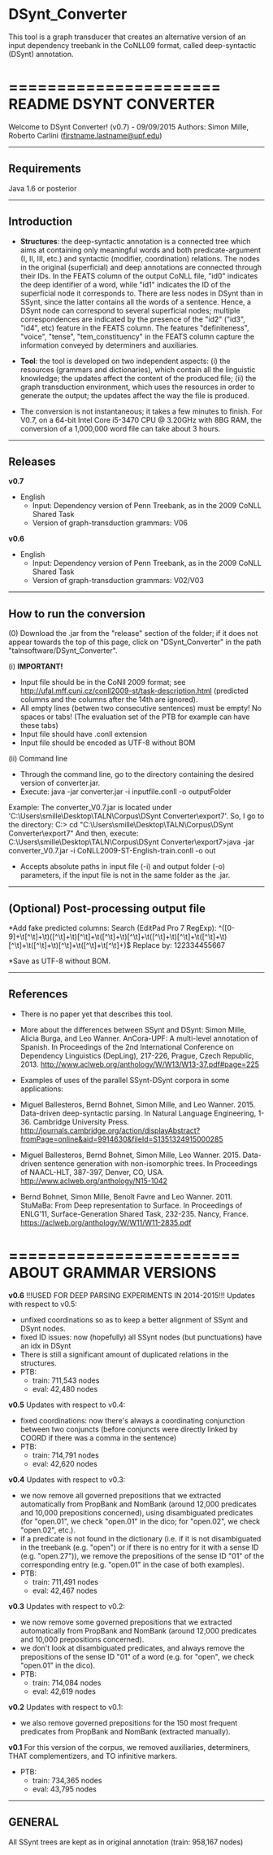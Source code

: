 # DSynt_Converter
This tool is a graph transducer that creates an alternative version of an input dependency treebank in the CoNLL09 format, called deep-syntactic (DSynt) annotation.

======================
README DSYNT CONVERTER
======================

Welcome to DSynt Converter!
(v0.7) - 09/09/2015
Authors: Simon Mille, Roberto Carlini (firstname.lastname@upf.edu)


-------------
Requirements
-------------
Java 1.6 or posterior


-------------
Introduction
-------------
* <b>Structures</b>: the deep-syntactic annotation is a connected tree which aims at containing only meaningful words and both predicate-argument (I, II, III, etc.) and syntactic (modifier, coordination) relations. The nodes in the original (superficial) and deep annotations are connected through their IDs. In the FEATS column of the output CoNLL file, "id0" indicates the deep identifier of a word, while "id1" indicates the ID of the superficial node it corresponds to. There are less nodes in DSynt than in SSynt, since the latter contains all the words of a sentence. Hence, a DSynt node can correspond to several superficial nodes; multiple correspondences are indicated by the presence of the "id2" ("id3", "id4", etc) feature in the FEATS column. The features "definiteness", "voice", "tense", "tem_constituency" in the FEATS column capture the information conveyed by determiners and auxiliaries.

* <b>Tool</b>: the tool is developed on two independent aspects:
  (i) the resources (grammars and dictionaries), which contain all the linguistic knowledge; the updates affect the content of the produced file;
  (ii) the graph transduction environment, which uses the resources in order to generate the output; the updates affect the way the file is produced.

* The conversion is not instantaneous; it takes a few minutes to finish. For V0.7, on a 64-bit Intel Core i5-3470 CPU @ 3.20GHz with 8BG RAM, the conversion of a 1,000,000 word file can take about 3 hours.


--------
Releases
--------
<b>v0.7</b>
* English
  - Input: Dependency version of Penn Treebank, as in the 2009 CoNLL Shared Task
  - Version of graph-transduction grammars: V06

<b>v0.6</b>
* English
  - Input: Dependency version of Penn Treebank, as in the 2009 CoNLL Shared Task
  - Version of graph-transduction grammars: V02/V03


--------------------------
How to run the conversion
--------------------------
(0) Download the .jar from the "release" section of the folder; if it does not appear towards the top of this page, click on "DSynt_Converter" in the path "talnsoftware/DSynt_Converter".

(i) <b>IMPORTANT!</b>
* Input file should be in the CoNll 2009 format; see http://ufal.mff.cuni.cz/conll2009-st/task-description.html (predicted columns and the columns after the 14th are ignored).
* All empty lines (betwen two consecutive sentences) must be empty! No spaces or tabs! (The evaluation set of the PTB for example can have these tabs)
* Input file should have .conll extension
* Input file should be encoded as UTF-8 without BOM

(ii) Command line
* Through the command line, go to the directory containing the desired version of converter.jar.
* Execute:
 java -jar converter.jar -i inputfile.conll -o outputFolder

Example: 
  The converter_V0.7.jar is located under 'C:\Users\smille\Desktop\TALN\Corpus\DSynt Converter\export7'.
  So, I go to the directory:
    C:> cd "C:\Users\smille\Desktop\TALN\Corpus\DSynt Converter\export7"
  And then, execute:
    C:\Users\smille\Desktop\TALN\Corpus\DSynt Converter\export7>java -jar converter_V0.7.jar -i CoNLL2009-ST-English-train.conll -o out

* Accepts absolute paths in input file (-i) and output folder (-o) parameters, if the input file is not in the same folder as the .jar.


---------------------------------------
(Optional) Post-processing output file
---------------------------------------
*Add fake predicted columns:
	Search (EditPad Pro 7 RegExp):
	 ^([0-9]+\t[^\t]+\t)([^\t]+\t)[^\t]+\t([^\t]+\t)[^\t]+\t([^\t]+\t)[^\t]+\t([^\t]+\t)[^\t]+\t([^\t]+\t)[^\t]+\t([^\t]+\t[^\t]+)$
	Replace by:
	 $1$2$2$3$3$4$4$5$5$6$6$7

*Save as UTF-8 without BOM.


-----------
References
-----------
* There is no paper yet that describes this tool.

* More about the differences between SSynt and DSynt: 
Simon Mille, Alicia Burga, and Leo Wanner. AnCora-UPF: A multi-level annotation of Spanish. In Proceedings of the 2nd International Conference on Dependency Linguistics (DepLing), 217-226, Prague, Czech Republic, 2013.
http://www.aclweb.org/anthology/W/W13/W13-37.pdf#page=225

* Examples of uses of the parallel SSynt-DSynt corpora in some applications:

- Miguel Ballesteros, Bernd Bohnet, Simon Mille, and Leo Wanner. 2015. Data-driven deep-syntactic parsing. In Natural Language Engineering, 1-36. Cambridge University Press. 
http://journals.cambridge.org/action/displayAbstract?fromPage=online&aid=9914630&fileId=S1351324915000285

- Miguel Ballesteros, Bernd Bohnet, Simon Mille, Leo Wanner. 2015. Data-driven sentence generation with non-isomorphic trees. In Proceedings of NAACL-HLT, 387-397, Denver, CO, USA. 
http://www.aclweb.org/anthology/N15-1042

- Bernd Bohnet, Simon Mille, Benoît Favre and Leo Wanner. 2011. StuMaBa: From Deep representation to Surface. In Proceedings of ENLG’11, Surface-Generation Shared Task, 232-235. Nancy, France.
https://aclweb.org/anthology/W/W11/W11-2835.pdf



========================
 ABOUT GRAMMAR VERSIONS
========================

<b>v0.6</b>
!!!USED FOR DEEP PARSING EXPERIMENTS IN 2014-2015!!!
Updates with respect to v0.5:
* unfixed coordinations so as to keep a better alignment of SSynt and DSynt nodes.
* fixed ID issues: now (hopefully) all SSynt nodes (but punctuations) have an idx in DSynt
* There is still a significant amount of duplicated relations in the structures.
* PTB:
  - train: 711,543 nodes
  - eval: 42,480 nodes

<b>v0.5</b>
Updates with respect to v0.4:
* fixed coordinations: now there's always a coordinating conjunction between two conjuncts (before conjuncts were directly linked by COORD if there was a comma in the sentence)
* PTB:
  - train: 714,791 nodes
  - eval: 42,620 nodes

<b>v0.4</b>
Updates with respect to v0.3:
* we now remove all governed prepositions that we extracted automatically from PropBank and NomBank (around 12,000 predicates and 10,000 prepositions concerned), using disambiguated predicates (for "open.01", we check "open.01" in the dico; for "open.02", we check "open.02", etc.).
* if a predicate is not found in the dictionary (i.e. if it is not disambiguated in the treebank (e.g. "open") or if there is no entry for it with a sense ID (e.g. "open.27")), we remove the prepositions of the sense ID "01" of the corresponding entry (e.g. "open.01" in the case of both examples).
* PTB:
  - train: 711,491 nodes
  - eval: 42,467 nodes

<b>v0.3</b>
Updates with respect to v0.2:
* we now remove some governed prepositions that we extracted automatically from PropBank and NomBank (around 12,000 predicates and 10,000 prepositions concerned).
* we don't look at disambiguated predicates, and always remove the prepositions of the sense ID "01" of a word (e.g. for "open", we check "open.01" in the dico).
* PTB:
  - train: 714,084 nodes
  - eval: 42,619 nodes

<b>v0.2</b>
Updates with respect to v0.1:
* we also remove governed prepositions for the 150 most frequent predicates from PropBank and NomBank (extracted manually).

<b>v0.1</b>
For this version of the corpus, we removed auxiliaries, determiners, THAT complementizers, and TO infinitive markers.
* PTB:
  - train: 734,365 nodes
  - eval: 43,795 nodes

----------
 GENERAL
----------
All SSynt trees are kept as in original annotation (train: 958,167 nodes)

